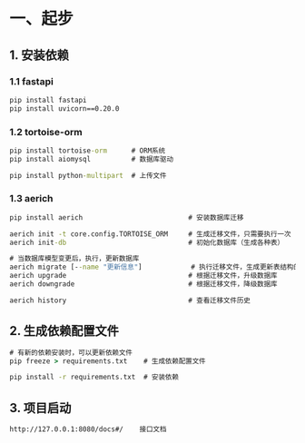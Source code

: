 # 一、起步

## 1. 安装依赖

### 1.1 fastapi

```cmd
pip install fastapi
pip install uvicorn==0.20.0
```

### 1.2 tortoise-orm

```cmd
pip install tortoise-orm      # ORM系统
pip install aiomysql          # 数据库驱动

pip install python-multipart  # 上传文件
```

### 1.3 aerich

```cmd
pip install aerich                          # 安装数据库迁移

aerich init -t core.config.TORTOISE_ORM     # 生成迁移文件，只需要执行一次
aerich init-db                              # 初始化数据库（生成各种表）

# 当数据库模型变更后，执行，更新数据库
aerich migrate [--name "更新信息"]            # 执行迁移文件，生成更新表结构的文件
aerich upgrade                              # 根据迁移文件，升级数据库
aerich downgrade                            # 根据迁移文件，降级数据库

aerich history                              # 查看迁移文件历史
```

## 2. 生成依赖配置文件

```cmd
# 有新的依赖安装时，可以更新依赖文件
pip freeze > requirements.txt    # 生成依赖配置文件

pip install -r requirements.txt  # 安装依赖
```

## 3. 项目启动
```txt
http://127.0.0.1:8080/docs#/    接口文档
```





